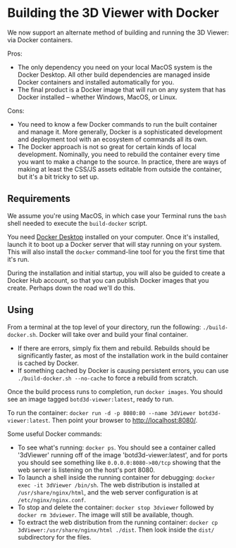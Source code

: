 # Building the 3D Viewer with Docker

We now support an alternate method of building and running the 3D Viewer: via Docker containers.

Pros:
   * The only dependency you need on your local MacOS system is the Docker Desktop. All other build
     dependencies are managed inside Docker containers and installed automatically for you.
   * The final product is a Docker image that will run on any system that has Docker installed –
     whether Windows, MacOS, or Linux.

Cons:
   * You need to know a few Docker commands to run the built container and manage it. More
     generally, Docker is a sophisticated development and deployment tool with an ecosystem of
     commands all its own.
   * The Docker approach is not so great for certain kinds of local development. Nominally, you
     need to rebuild the container every time you want to make a change to the source. In practice,
     there are ways of making at least the CSS/JS assets editable from outside the container, but
     it's a bit tricky to set up.

## Requirements

We assume you're using MacOS, in which case your Terminal runs the `bash` shell needed to
execute the `build-docker` script.

You need [Docker Desktop](https://hub.docker.com/?overlay=onboarding) installed on your computer.
Once it's installed, launch it to boot up a Docker server that will stay running on your system.
This will also install the `docker` command-line tool for you the first time that it's run.

During the installation and initial startup, you  will also be guided to create a Docker Hub
account, so that you can publish Docker images that you create. Perhaps down the road we'll do
this.

## Using

From a terminal at the top level of your directory, run the following: `./build-docker.sh`. Docker
will take over and build your final container.

   * If there are errors, simply fix them and rebuild. Rebuilds should be significantly faster, as
     most of the installation work in the build container is cached by Docker.
   * If something cached by Docker is causing persistent errors, you can use
     `./build-docker.sh --no-cache` to force a rebuild from scratch.

Once the build process runs to completion, run `docker images`. You should see an image tagged
`botd3d-viewer:latest`, ready to run.

To run the container: `docker run -d -p 8080:80 --name 3dViewer botd3d-viewer:latest`. Then point
your browser to [http://localhost:8080/](http://localhost:8080).

Some useful Docker commands:

   * To see what's running: `docker ps`. You should see a container called '3dViewer' running off of
     the image 'botd3d-viewer:latest', and for ports you should see something like
     `0.0.0.0:8080->80/tcp` showing that the web server is listening on the host's port 8080.
   * To launch a shell inside the running container for debugging:
     `docker exec -it 3dViewer /bin/sh`. The web distribution is installed at
     `/usr/share/nginx/html`, and the web server configuration is at
     `/etc/nginx/nginx.conf`.
   * To stop and delete the container: `docker stop 3dviewer` followed by `docker rm 3dviewer`.
     The image will still be available, though.
   * To extract the web distribution from the running container:
     `docker cp 3dViewer:/usr/share/nginx/html ./dist`. Then look inside the `dist/` subdirectory
     for the files.
